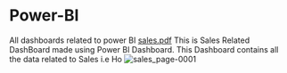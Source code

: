 # Power-BI
All dashboards related to power BI
[sales.pdf](https://github.com/Gururaj-VS/Power-BI/files/8402383/sales.pdf)
This is Sales Related DashBoard made using Power BI Dashboard. This Dashboard contains all the data related to Sales i.e 
Ho
![sales_page-0001](https://user-images.githubusercontent.com/96324316/161381527-2e63eb1f-8977-47e4-a4cc-8df130be90c6.jpg)
